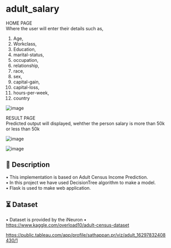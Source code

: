 # adult_salary

HOME PAGE<br/>
Where the user will enter their details such as,
 1. Age,
 2. Workclass,
 3. Education,
 4. marital-status,
 5. occupation,
 6. relationship,
 7. race,
 8. sex,
 9. capital-gain,
 10. capital-loss,
 11. hours-per-week,
 12. country
 
![image](https://user-images.githubusercontent.com/84607354/131341733-407f08d3-33be-4af2-a31a-9b7a11cf082c.png)
    
RESULT PAGE<br/>
Predicted output will displayed, wehther the person salary is more than 50k or less than 50k

![image](https://user-images.githubusercontent.com/84607354/131341779-cfefa8db-b2c3-4b30-ba23-2995da12d2bc.png)

![image](https://user-images.githubusercontent.com/84607354/131343073-b8a42c47-731a-4543-859a-97578e4af523.png)

## 📝 Description
•	This implementation is based on Adult Census Income Prediction.<br/>
•	In this project we have used DecisionTree algorithm to make a model.<br/>
•	Flask is used to make web application.

## ⏳ Dataset
•	Dataset is provided by the iNeuron 
•	https://www.kaggle.com/overload10/adult-census-dataset



https://public.tableau.com/app/profile/sathappan.pr/viz/adult_16297832408430/1

